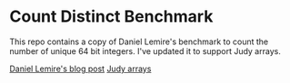 # Count Distinct Benchmark

This repo contains a copy of Daniel Lemire's benchmark to count the number of unique 64 bit integers. I've updated it to support Judy arrays.

[Daniel Lemire's blog post](http://lemire.me/blog/2017/05/23/counting-exactly-the-number-of-distinct-elements-sorted-arrays-vs-hash-sets/)
[Judy arrays](http://judy.sourceforge.net/)
